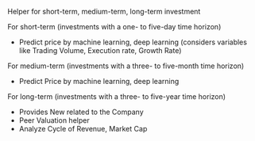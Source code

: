 Helper for short-term, medium-term, long-term investment

For short-term (investments with a one- to five-day time horizon)
- Predict price by machine learning, deep learning (considers variables like Trading Volume, Execution rate, Growth Rate)
 
For medium-term (investments with a three- to five-month time horizon)
- Predict Price by machine learning, deep learning
 
For long-term (investments with a three- to five-year time horizon)
- Provides New related to the Company
- Peer Valuation helper
- Analyze Cycle of Revenue, Market Cap
